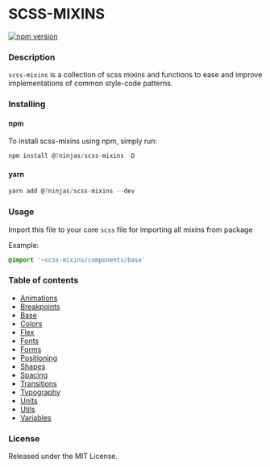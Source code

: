 # SCSS-MIXINS

[![npm version](https://badge.fury.io/js/%407ninjas%2Fscss-mixins.svg)](https://badge.fury.io/js/%407ninjas%2Fscss-mixins)

### Description
`scss-mixins` is a collection of scss mixins and functions to ease and improve implementations of common style-code patterns.

### Installing
#### npm
To install scss-mixins using npm, simply run:
```javascript
npm install @7ninjas/scss-mixins -D
```
#### yarn 
```javascript
yarn add @7ninjas/scss-mixins --dev
```

### Usage
Import this file to your core `scss` file for importing all mixins from package

Example:
```scss
@import '~scss-mixins/components/base'
```

### Table of contents

- [Animations](./docs/animations.md)
- [Breakpoints](./docs/breakpoints.md)
- [Base](./docs/breakpoints.md)
- [Colors](./docs/colors.md)
- [Flex](./docs/flex.md)
- [Fonts](./docs/fonts.md)
- [Forms](./docs/forms.md)
- [Positioning](./docs/positioning.md)
- [Shapes](./docs/shapes.md)
- [Spacing](./docs/spacing.md)
- [Transitions](./docs/transitions.md)
- [Typography](./docs/typography.md)
- [Units](./docs/units.md)
- [Utils](./docs/utils.md)
- [Variables](./docs/variables.md)


### License
Released under the MIT License.